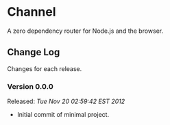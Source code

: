 # Channel

A zero dependency router for Node.js and the browser.

## Change Log

Changes for each release.

### Version 0.0.0

Released: *Tue Nov 20 02:59:42 EST 2012*

 * Initial commit of minimal project.
